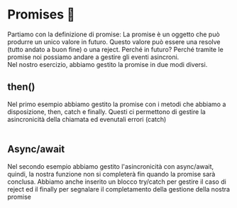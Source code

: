 # Promises 🔀
Partiamo con la definizione di promise: La promise è un oggetto che può produrre un unico valore in futuro. Questo valore può essere una resolve (tutto andato a buon fine) o una reject. Perché in futuro? Perché tramite le promise noi possiamo andare a gestire gli eventi asincroni. <br>
Nel nostro esercizio, abbiamo gestito la promise in due modi diversi. <br>

## then()
Nel primo esempio abbiamo gestito la promise con i metodi che abbiamo a disposizione, then, catch e finally. Questi ci permettono di gestire la asincronicità della chiamata ed evenutali errori (catch)
<br><br>
## Async/await
Nel secondo esempio abbiamo gestito l'asincronicità con async/await, quindi, la nostra funzione non si completerà fin quando la promise sarà conclusa. Abbiamo anche inserito un blocco try/catch per gestire il caso di reject ed il finally per segnalare il completamento della gestione della nostra promise
